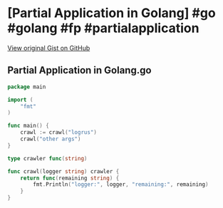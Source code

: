 # [Partial Application in Golang] #go #golang #fp #partialapplication

[View original Gist on GitHub](https://gist.github.com/Integralist/bb12b7c70da37501c62014789c3c0827)

## Partial Application in Golang.go

```go
package main

import (
	"fmt"
)

func main() {
	crawl := crawl("logrus")
	crawl("other args")
}

type crawler func(string)

func crawl(logger string) crawler {
	return func(remaining string) {
		fmt.Println("logger:", logger, "remaining:", remaining)
	}
}

```

